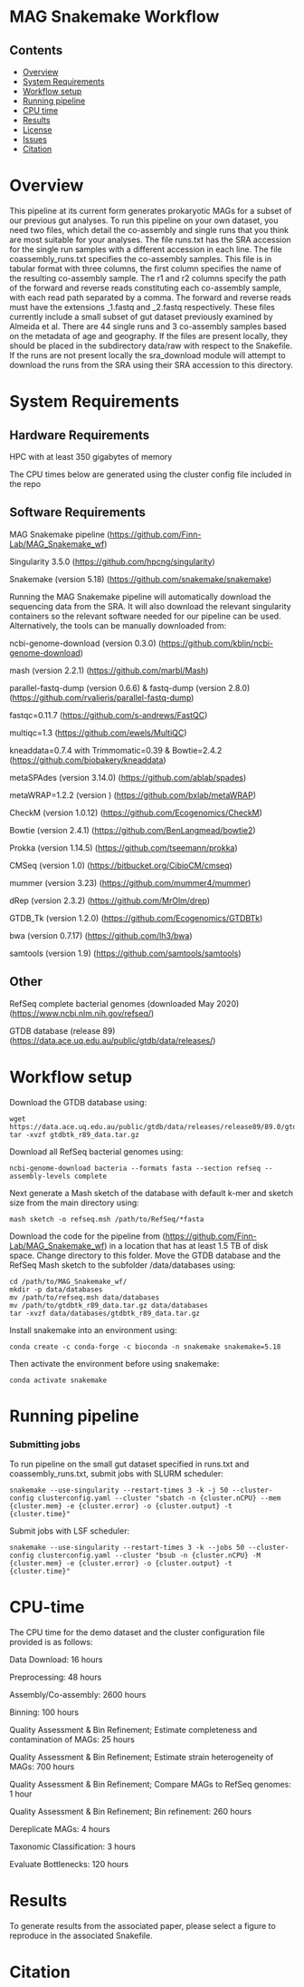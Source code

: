 # MAG Snakemake Workflow


## Contents

- [Overview](#overview)
- [System Requirements](#system-requirements)
- [Workflow setup](#Workflow-setup)
- [Running pipeline](#running-pipeline)
- [CPU time](#CPU-time)
- [Results](#results)
- [License](./LICENSE)
- [Issues](https://github.com/Finn-Lab/MAG_Snakemake_wf/issues)
- [Citation](#citation)

# Overview

This pipeline at its current form generates prokaryotic MAGs for a subset of our previous gut analyses. To run this pipeline on your own dataset, you need two files, which detail the co-assembly and single runs that you think are most suitable for your analyses. The file runs.txt has the SRA accession for the single run samples with a different accession in each line. The file coassembly_runs.txt specifies the co-assembly samples. This file is in tabular format with three columns, the first column specifies the name of the resulting co-assembly sample. The r1 and r2 columns specify the path of the forward and reverse reads constituting each co-assembly sample, with each read path separated by a comma. The forward and reverse reads must have the extensions _1.fastq and _2.fastq respectively. These files currently include a small subset of gut dataset previously examined by Almeida et al. There are 44 single runs and 3 co-assembly samples based on the metadata of age and geography. If the files are present locally, they should be placed in the subdirectory data/raw with respect to the Snakefile.  If the runs are not present locally the sra_download module will attempt to download the runs from the SRA using their SRA accession to this directory. 


# System Requirements

## Hardware Requirements

HPC with at least 350 gigabytes of memory

The CPU times below are generated using the cluster config file included in the repo

## Software Requirements

MAG Snakemake pipeline (https://github.com/Finn-Lab/MAG_Snakemake_wf)

Singularity 3.5.0 (https://github.com/hpcng/singularity)

Snakemake (version 5.18) (https://github.com/snakemake/snakemake) 

Running the MAG Snakemake pipeline will automatically download the sequencing data from the SRA. It will also download the relevant singularity containers so the relevant software needed for our pipeline can be used. Alternatively, the tools can be manually downloaded from:

ncbi-genome-download (version 0.3.0) (https://github.com/kblin/ncbi-genome-download)

mash (version 2.2.1) (https://github.com/marbl/Mash)

parallel-fastq-dump (version 0.6.6) & fastq-dump (version 2.8.0) (https://github.com/rvalieris/parallel-fastq-dump)

fastqc=0.11.7 (https://github.com/s-andrews/FastQC)

multiqc=1.3 (https://github.com/ewels/MultiQC)

kneaddata=0.7.4 with Trimmomatic=0.39 & Bowtie=2.4.2 (https://github.com/biobakery/kneaddata)

metaSPAdes (version 3.14.0) (https://github.com/ablab/spades)

metaWRAP=1.2.2 (version ) (https://github.com/bxlab/metaWRAP)

CheckM (version 1.0.12) (https://github.com/Ecogenomics/CheckM)

Bowtie (version 2.4.1) (https://github.com/BenLangmead/bowtie2)

Prokka (version 1.14.5) (https://github.com/tseemann/prokka)

CMSeq (version 1.0) (https://bitbucket.org/CibioCM/cmseq)

mummer (version 3.23) (https://github.com/mummer4/mummer)

dRep (version 2.3.2) (https://github.com/MrOlm/drep)

GTDB_Tk (version 1.2.0) (https://github.com/Ecogenomics/GTDBTk)

bwa (version 0.7.17) (https://github.com/lh3/bwa)

samtools (version 1.9) (https://github.com/samtools/samtools) 

## Other

RefSeq complete bacterial genomes (downloaded May 2020) (https://www.ncbi.nlm.nih.gov/refseq/)

GTDB database (release 89) (https://data.ace.uq.edu.au/public/gtdb/data/releases/) 


# Workflow setup


Download the GTDB database using:
```
wget https://data.ace.uq.edu.au/public/gtdb/data/releases/release89/89.0/gtdbtk_r89_data.tar.gz 
tar -xvzf gtdbtk_r89_data.tar.gz
```

Download all RefSeq bacterial genomes using:
```
ncbi-genome-download bacteria --formats fasta --section refseq --assembly-levels complete
```
Next generate a Mash sketch of the database with default k-mer and sketch size from the main directory using:

```
mash sketch -o refseq.msh /path/to/RefSeq/*fasta
```

Download the code for the pipeline from (https://github.com/Finn-Lab/MAG_Snakemake_wf) in a location that has at least 1.5 TB of disk space. Change directory to this folder. Move the GTDB database and the RefSeq Mash sketch to the subfolder /data/databases using:

```
cd /path/to/MAG_Snakemake_wf/
mkdir -p data/databases
mv /path/to/refseq.msh data/databases
mv /path/to/gtdbtk_r89_data.tar.gz data/databases
tar -xvzf data/databases/gtdbtk_r89_data.tar.gz
```

Install snakemake into an environment using:

```
conda create -c conda-forge -c bioconda -n snakemake snakemake=5.18
```

Then activate the environment before using snakemake: 
```
conda activate snakemake
```


# Running pipeline 

### Submitting jobs

To run pipeline on the small gut dataset specified in runs.txt and coassembly_runs.txt, submit jobs with SLURM scheduler:
```
snakemake --use-singularity --restart-times 3 -k -j 50 --cluster-config clusterconfig.yaml --cluster "sbatch -n {cluster.nCPU} --mem {cluster.mem} -e {cluster.error} -o {cluster.output} -t {cluster.time}"
```

Submit jobs with LSF scheduler:
```
snakemake --use-singularity --restart-times 3 -k --jobs 50 --cluster-config clusterconfig.yaml --cluster "bsub -n {cluster.nCPU} -M {cluster.mem} -e {cluster.error} -o {cluster.output} -t {cluster.time}"
```

# CPU-time

The CPU time for the demo dataset and the cluster configuration file provided is as follows:

Data Download: 16 hours

Preprocessing: 48 hours 

Assembly/Co-assembly:  2600 hours

Binning: 100 hours 

Quality Assessment & Bin Refinement; Estimate completeness and contamination of MAGs: 25 hours

Quality Assessment & Bin Refinement; Estimate strain heterogeneity of MAGs: 700 hours

Quality Assessment & Bin Refinement; Compare MAGs to RefSeq genomes: 1 hour

Quality Assessment & Bin Refinement; Bin refinement: 260 hours

Dereplicate MAGs: 4 hours

Taxonomic Classification: 3 hours

Evaluate Bottlenecks: 120 hours


# Results

To generate results from the associated paper, please select a figure to reproduce in the associated Snakefile.

# Citation




